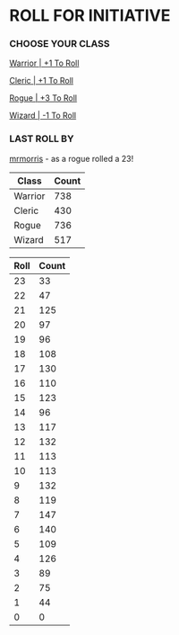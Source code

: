 # ROLL FOR INITIATIVE
### CHOOSE YOUR CLASS

[Warrior | +1 To Roll](https://github.com/benjaminsampica/benjaminsampica/issues/new?title=roll%7Cwarrior&body=Just+click+%27Create%27.)

[Cleric | +1 To Roll](https://github.com/benjaminsampica/benjaminsampica/issues/new?title=roll%7Ccleric&body=Just+click+%27Create%27.)

[Rogue | +3 To Roll](https://github.com/benjaminsampica/benjaminsampica/issues/new?title=roll%7Crogue&body=Just+click+%27Create%27.)

[Wizard | -1 To Roll](https://github.com/benjaminsampica/benjaminsampica/issues/new?title=roll%7Cwizard&body=Just+click+%27Create%27.)
### LAST ROLL BY
[mrmorris](https://www.github.com/mrmorris) - as a rogue rolled a 23!

|Class|Count|
|-|-|
|Warrior|738|
|Cleric|430|
|Rogue|736|
|Wizard|517|

|Roll|Count|
|-|-|
|23|33
|22|47
|21|125
|20|97
|19|96
|18|108
|17|130
|16|110
|15|123
|14|96
|13|117
|12|132
|11|113
|10|113
|9|132
|8|119
|7|147
|6|140
|5|109
|4|126
|3|89
|2|75
|1|44
|0|0
